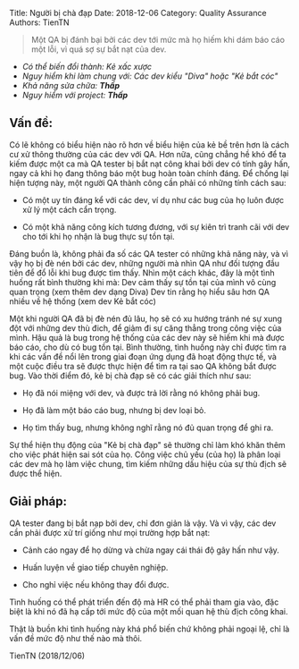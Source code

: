 Title: Người bị chà đạp
Date: 2018-12-06
Category: Quality Assurance
Authors: TienTN

>Một QA bị đánh bại bởi các dev tới mức mà họ hiếm khi dám báo cáo một lỗi, vì quá sợ sự bắt nạt của dev.

* _Có thể biến đổi thành: Kẻ xấc xược_
* _Nguy hiểm khi làm chung với: Các dev kiểu "Diva" hoặc "Kẻ bắt cóc"_
* _Khả năng sửa chữa: **Thấp**_
* _Nguy hiểm với project: **Thấp**_

## Vấn đề:
Có lẽ không có biểu hiện nào rõ hơn về biểu hiện của kẻ bề trên hơn là cách cư xử thông thường của các dev với QA. Hơn nữa, cũng chẳng hề khó để ta kiếm được một ca mà QA tester bị bắt nạt công khai bởi dev có tính gây hấn, ngay cả khi họ đang thông báo một bug hoàn toàn chính đáng. Để chống lại hiện tượng này, một người QA thành công cần phải có những tính cách sau:

* Có một uy tín đáng kể với các dev, ví dụ như các bug của họ luôn được xử lý một cách cẩn trọng.

* Có một khả năng công kích tương đương, với sự kiên trì tranh cãi với dev cho tới khi họ nhận là bug thực sự tồn tại.

Đáng buồn là, không phải đa số các QA tester có những khả năng này, và vì vậy họ bị đè nén bởi các dev, những người mà nhìn QA như đối tượng đầu tiên để đổ lỗi khi bug được tìm thấy. Nhìn một cách khác, đây là một tình huống rất bình thường khi mà:
Dev cảm thấy sự tồn tại của mình vô cùng quan trọng (xem thêm dev dạng Diva)
Dev tin rằng họ hiểu sâu hơn QA nhiều về hệ thống (xem dev Kẻ bắt cóc)

Một khi người QA đã bị đè nén đủ lâu, họ sẽ có xu hướng tránh né sự xung đột với những dev thù đich, để giảm đi sự căng thẳng trong công việc của mình. Hậu quả là bug trong hệ thống của các dev này sẽ hiếm khi mà được báo cáo, cho dù có bug tồn tại. Bình thường, tình huống này chỉ được tìm ra khi các vấn đề nổi lên trong giai đoạn ứng dụng đã hoạt động thực tế, và một cuộc điều tra sẽ được thực hiện để tìm ra tại sao QA không bắt được bug. Vào thời điểm đó, kẻ bị chà đạp sẽ có các giải thích như sau:

* Họ đã nói miệng với dev, và được trả lời rằng nó không phải bug.

* Họ đã làm một báo cáo bug, nhưng bị dev loại bỏ.

* Họ tìm thấy bug, nhưng không nghĩ rằng nó đủ quan trọng để ghi ra.

Sự thể hiện thụ động của "Kẻ bị chà đạp" sẽ thường chỉ làm khó khăn thêm cho việc phát hiện sai sót của họ. Công việc chủ yếu (của họ) là phân loại các dev mà họ làm việc chung, tìm kiếm những dấu hiệu của sự thù địch sẽ được thể hiện.

## Giải pháp:
QA tester đang bị bắt nạp bởi dev, chỉ đơn giản là vậy. Và vì vậy, các dev cần phải được xử trí giống như mọi trường hợp bắt nạt:

* Cảnh cáo ngay để họ dừng và chừa ngay cái thái độ gây hấn như vậy.

* Huấn luyện về giao tiếp chuyên nghiệp.

* Cho nghỉ việc nếu không thay đổi được.

Tình huống có thể phát triển đến độ mà HR có thể phải tham gia vào, đặc biệt là khi nó đã hạ cấp tới mức độ của một mối quan hệ thù địch công khai.

Thật là buồn khi tình huống này khá phổ biến chứ không phải ngoại lệ, chỉ là vấn đề mức độ như thế nào mà thôi.

TienTN (2018/12/06)
